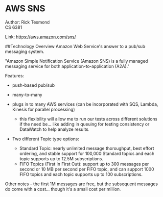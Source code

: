 # AWS SNS
Author: Rick Tesmond\
CS 6381

Link: https://aws.amazon.com/sns/

##Technology Overview
Amazon Web Service's answer to a pub/sub messaging system.

"Amazon Simple Notification Service (Amazon SNS) is a fully managed messaging service for both application-to-application (A2A)."

Features:
* push-based pub/sub
* many-to-many
* plugs in to many AWS services (can be incorporated with SQS, Lambda, Kinesis for parallel processing)
   * this flexibility will allow me to run our tests across different solutions if the need be... like adding in queuing for testing consistency or DataWatch to help analyze results.
    
* Two different Topic type options:
   * Standard Topic: nearly unlimited message thoroughput, best effort ordering, and stable support for 100,000 Standard topics and each topic supports up to 12.5M subscriptions.
    * FIFO Topics (First In First Out): support up to 300 messages per second or 10 MB per second per FIFO topic, and can support 1000 FIFO topics and each topic supports up to 100 subscriptions.
    

Other notes - the first 1M messages are free, but the subsequent messages do come with a cost... though it's a small cost per million.
